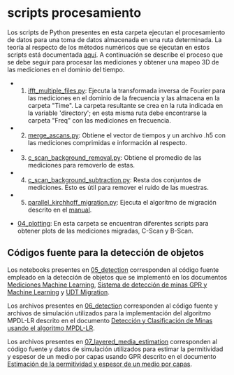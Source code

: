 # scripts procesamiento

Los scripts de Python presentes en esta carpeta ejecutan el procesamiento de datos para una toma de datos almacenada en una ruta determinada. La teoría al respecto de los métodos numéricos que se ejecutan en estos scripts está documentada [aquí](https://github.com/gdh-uniandes/GPR-Uniandes/blob/main/Documentos/01%20procesamiento%20de%20datos%20de%20GPR.pdf). A continuación se describe el proceso que se debe seguir para procesar las mediciones y obtener una mapeo 3D de las mediciones en el dominio del tiempo. 

* 1. [ifft_multiple_files.py](https://github.com/gdh-uniandes/GPR-Uniandes/blob/main/scripts%20procesamiento/01_ifft_gpr/ifft_multiple_files.py): Ejecuta la transformada inversa de Fourier para las mediciones en el dominio de la frecuencia y las almacena en la carpeta "Time". La carpeta resultante se crea en la ruta indicada en la variable 'directory'; en esta misma ruta debe encontrarse la carpeta "Freq" con las mediciones en frecuencia.

* 2. [merge_ascans.py](https://github.com/gdh-uniandes/GPR-Uniandes/blob/main/scripts%20procesamiento/02_gpr_utilities/merge_ascans.py): Obtiene el vector de tiempos y un archivo .h5 con las mediciones comprimidas e información al respecto.

* 3. [c_scan_background_removal.py](https://github.com/gdh-uniandes/GPR-Uniandes/blob/main/scripts%20procesamiento/03_processing/c_scan_background_removal.py): Obtiene el promedio de las mediciones para removerlo de estas.
* 4. [c_scan_background_subtraction.py](https://github.com/gdh-uniandes/GPR-Uniandes/blob/main/scripts%20procesamiento/03_processing/c_scan_background_subtraction.py): Resta dos conjuntos de mediciones. Esto es útil para remover el ruido de las muestras.

* 5. [parallel_kirchhoff_migration.py](https://github.com/gdh-uniandes/GPR-Uniandes/blob/main/scripts%20procesamiento/03_processing/parallel_kirchhoff_migration.py): Ejecuta el algoritmo de migración descrito en el [manual](https://github.com/gdh-uniandes/GPR-Uniandes/blob/main/Documentos/01%20procesamiento%20de%20datos%20de%20GPR.pdf).

* [04_plotting](https://github.com/gdh-uniandes/GPR-Uniandes/tree/main/scripts%20procesamiento/04_plotting): En esta carpeta se encuentran diferentes scripts para obtener plots de las mediciones migradas, C-Scan y B-Scan.

## Códigos fuente para la detección de objetos

Los notebooks presentes en [05_detection](https://github.com/gdh-uniandes/GPR-Uniandes/tree/main/scripts%20procesamiento/05_detection) corresponden al código fuente empleado en la detección de objetos que se implementó en los documentos [Mediciones Machine Learning](https://github.com/gdh-uniandes/GPR-Uniandes/tree/main/Documentos/Mediciones_Machine_Learning.pdf), [Sistema de detección de minas GPR y Machine Learning](https://github.com/gdh-uniandes/GPR-Uniandes/tree/main/Documentos/Sistema_de_detecci_n_de_minas_GPR_y_Machine_Learning.pdf) y [UDT Migration](https://github.com/gdh-uniandes/GPR-Uniandes/tree/main/Documentos/UDT_Migration.pdf).
 
Los archivos presentes en [06_detection](https://github.com/gdh-uniandes/GPR-Uniandes/tree/main/scripts%20procesamiento/06_mpdlr) corresponden al código fuente y archivos de simulación utilizados para la implementación del algoritmo MPDL-LR descrito en el documento [Detección y Clasificación de Minas usando el algoritmo MPDL-LR](https://github.com/gdh-uniandes/GPR-Uniandes/blob/main/Documentos/Detecci%C3%B3n%20y%20Clasificaci%C3%B3n%20de%20Minas%20usando%20el%20algoritmo%20MPDL_LR.pdf).

Los archivos presentes en [07_layered_media_estimation](https://github.com/gdh-uniandes/GPR-Uniandes/tree/main/scripts%20procesamiento/07_layered_media_estimation) corresponden al código fuente y datos de simulación utilizados para estimar la permitividad y espesor de un medio por capas usando GPR descrito en el documento [Estimación de la permitividad y espesor de un medio por capas](https://github.com/gdh-uniandes/GPR-Uniandes/blob/main/Documentos/Estimaci%C3%B3n%20de%20la%20permitividad%20y%20espesor%20de%20un%20medio%20por%20capas.pdf).

